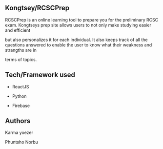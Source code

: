 ## Kongtsey/RCSCPrep

RCSCPrep is an online learning tool to prepare you for the preliminary RCSC exam. Kongtseys prep site allows users to not only make studying easier and efficient 

but also personalizes it for each individual. It also keeps track of all the questions answered to enable the user to know what their weakness and strangths are in 

terms of topics. 

## Tech/Framework used

- ReactJS

- Python

- Firebase
## Authors
Karma yoezer

Phuntsho Norbu

